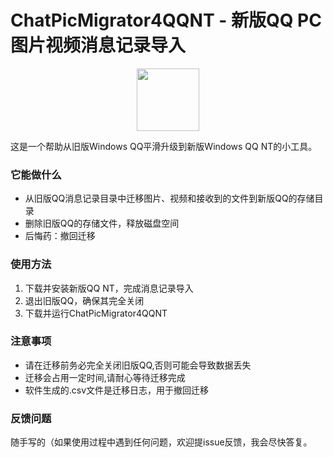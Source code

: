 # ChatPicMigrator4QQNT - 新版QQ PC图片视频消息记录导入

<p align="center"><img height="100rem" src="https://github.com/Yana-Hangabina/ChatPicMigrator4QQNT/assets/8311904/f7211d91-4174-48d4-97ca-dd0858e5192e"></p>

这是一个帮助从旧版Windows QQ平滑升级到新版Windows QQ NT的小工具。

### 它能做什么

- 从旧版QQ消息记录目录中迁移图片、视频和接收到的文件到新版QQ的存储目录
- 删除旧版QQ的存储文件，释放磁盘空间
- 后悔药：撤回迁移

### 使用方法

1. 下载并安装新版QQ NT，完成消息记录导入
2. 退出旧版QQ，确保其完全关闭
3. 下载并运行ChatPicMigrator4QQNT

### 注意事项

- 请在迁移前务必完全关闭旧版QQ,否则可能会导致数据丢失
- 迁移会占用一定时间,请耐心等待迁移完成
- 软件生成的.csv文件是迁移日志，用于撤回迁移

### 反馈问题

随手写的（如果使用过程中遇到任何问题，欢迎提issue反馈，我会尽快答复。
